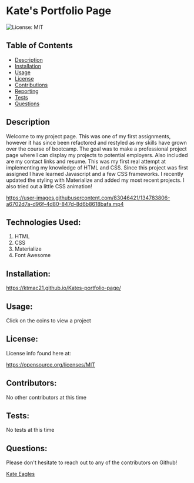 # Kate's Portfolio Page

![License: MIT](https://img.shields.io/badge/License-MIT-yellow.svg)

## Table of Contents

* [Description](#Description)
* [Installation](#Installation)
* [Usage](#Usage)
* [License](#License)
* [Contributions](#Contributions)
* [Reporting](#Reporting)
* [Tests](#Tests)
* [Questions](#Questions)

## Description 

Welcome to my project page. This was one of my first assignments, however it has since been refactored and restyled as my skills have grown over the course of bootcamp. The goal was to make a professional project page where I can display my projects to potential employers. Also included are my contact links and resume.
This was my first real attempt at implementing my knowledge of HTML and CSS. Since this project was first assigned I have learned Javascript and a few CSS frameworks. I recently updated the styling with Materialize and added my most recent projects. I also tried out a little CSS animation! 


https://user-images.githubusercontent.com/83046421/134783806-a6702d7a-d96f-4d80-847d-8d6b8618bafa.mp4




## Technologies Used:

1. HTML
2. CSS
3. Materialize
4. Font Awesome


## Installation:

https://ktmac21.github.io/Kates-portfolio-page/

## Usage:

Click on the coins to view a project    

## License: 

 License info found here at: 

https://opensource.org/licenses/MIT

## Contributors:

No other contributors at this time

## Tests:

No tests at this time

## Questions:

Please don't hesitate to reach out to any of the contributors on Github!

[Kate Eagles](https://github.com/ktmac21)  



